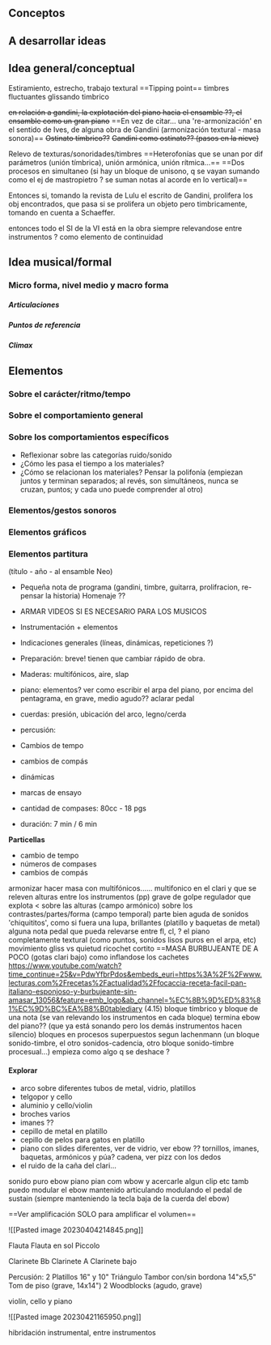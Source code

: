 ## Conceptos

## A desarrollar ideas

## Idea general/conceptual
Estiramiento, estrecho, trabajo textural
==Tipping point==
timbres fluctuantes
glissando timbrico

~~en relación a gandini, la explotación del piano hacia el ensamble ??, el ensamble como un gran piano~~
==En vez de citar... una 're-armonización' en el sentido de Ives, de alguna obra de Gandini (armonización textural - masa sonora)==
~~Ostinato tímbrico??~~
~~Gandini como ostinato?? (pasos en la nieve)~~

Relevo de texturas/sonoridades/timbres
==Heterofonías que se unan por dif parámetros (unión tímbrica), unión armónica, unión rítmica...==
==Dos procesos en simultaneo (si hay un bloque de unisono, q se vayan sumando como el ej de mastropietro ? se suman notas al acorde en lo vertical)==

Entonces si, tomando la revista de Lulu el escrito de Gandini, prolifera los obj encontrados, que pasa si se prolifera un objeto pero timbricamente, tomando en cuenta a Schaeffer.

entonces todo el SI de la VI está en la obra siempre relevandose entre instrumentos ? como elemento de continuidad



## Idea musical/formal
### Micro forma, nivel medio y macro forma
##### Articulaciones
##### Puntos de referencia
##### Climax

## Elementos
### Sobre el carácter/ritmo/tempo
### Sobre el comportamiento general
### Sobre los comportamientos específicos
- Reflexionar sobre las categorías ruido/sonido
- ¿Cómo les pasa el tiempo a los materiales?
- ¿Cómo se relacionan los materiales? Pensar la polifonía (empiezan juntos y terminan separados; al revés, son simultáneos, nunca se cruzan, puntos; y cada uno puede comprender al otro)
### Elementos/gestos sonoros
### Elementos gráficos
### Elementos partitura
(título - año - al ensamble Neo)
- Pequeña nota de programa (gandini, timbre, guitarra, prolifracion, re-pensar la historia) Homenaje ??
- ARMAR VIDEOS SI ES NECESARIO PARA LOS MUSICOS
- Instrumentación + elementos
- Indicaciones generales (líneas, dinámicas, repeticiones ?)
- Preparación: breve! tienen que cambiar rápido de obra.
- Maderas: multifónicos, aire, slap
- piano: elementos? ver como escribir el arpa del piano, por encima del pentagrama, en grave, medio agudo?? aclarar pedal
- cuerdas: presión, ubicación del arco, legno/cerda
- percusión:

- Cambios de tempo
- cambios de compás
- dinámicas
- marcas de ensayo
- cantidad de compases: 80cc - 18 pgs
- duración: 7 min / 6 min

**Particellas**
- cambio de tempo
- números de compases
- cambios de compás

armonizar hacer masa con multifónicos......
	multifonico en el clari y que se releven alturas entre los instrumentos (pp)
grave de golpe
	regulador que explota <
sobre las alturas (campo armónico)
sobre los contrastes/partes/forma (campo temporal)
parte bien aguda de sonidos 'chiquititos', como si fuera una lupa, brillantes (platillo y baquetas de metal)
alguna nota pedal que pueda relevarse entre fl, cl, ?
el piano completamente textural (como puntos, sonidos lisos puros en el arpa, etc)
movimiento gliss vs quietud
ricochet cortito
==MASA BURBUJEANTE DE A POCO
(gotas clari bajo) como inflandose los cachetes
https://www.youtube.com/watch?time_continue=25&v=PdwYfbrPdos&embeds_euri=https%3A%2F%2Fwww.lecturas.com%2Frecetas%2Factualidad%2Ffocaccia-receta-facil-pan-italiano-esponjoso-y-burbujeante-sin-amasar_13056&feature=emb_logo&ab_channel=%EC%8B%9D%ED%83%81%EC%9D%BC%EA%B8%B0tablediary
(4.15)
bloque tímbrico y bloque de una nota (se van relevando los instrumentos en cada bloque)
termina ebow del piano?? (que ya está sonando pero los demás instrumentos hacen silencio)
bloques en procesos superpuestos segun lachenmann (un bloque sonido-timbre, el otro sonidos-cadencia, otro bloque sonido-timbre procesual...)
empieza como algo q se deshace ?


#### Explorar
- arco sobre diferentes tubos de metal, vidrio, platillos
- telgopor y cello
- aluminio y cello/violin
- broches varios
- imanes ??
- cepillo de metal en platillo
- cepillo de pelos para gatos en platillo
- piano con slides diferentes, ver de vidrio, ver ebow ?? tornillos, imanes, baquetas, armónicos y púa? cadena, ver pizz con los dedos
- el ruido de la caña del clari...

sonido puro ebow piano
pian com wbow y acercarle algun clip etc
tamb puedo modular el ebow mantenido articulando modulando el pedal de sustain (siempre manteniendo la tecla baja de la cuerda del ebow)

==Ver amplificación SOLO para amplificar el volumen==


![[Pasted image 20230404214845.png]]


Flauta
	Flauta en sol
Piccolo

Clarinete Bb
Clarinete A
	Clarinete bajo

Percusión:
	2 Platillos 16" y 10"
Triángulo
	Tambor con/sin bordona 14"x5,5"
	Tom de piso (grave, 14x14")
2 Woodblocks (agudo, grave)

violín, cello y piano



![[Pasted image 20230421165950.png]]


hibridación instrumental, entre instrumentos